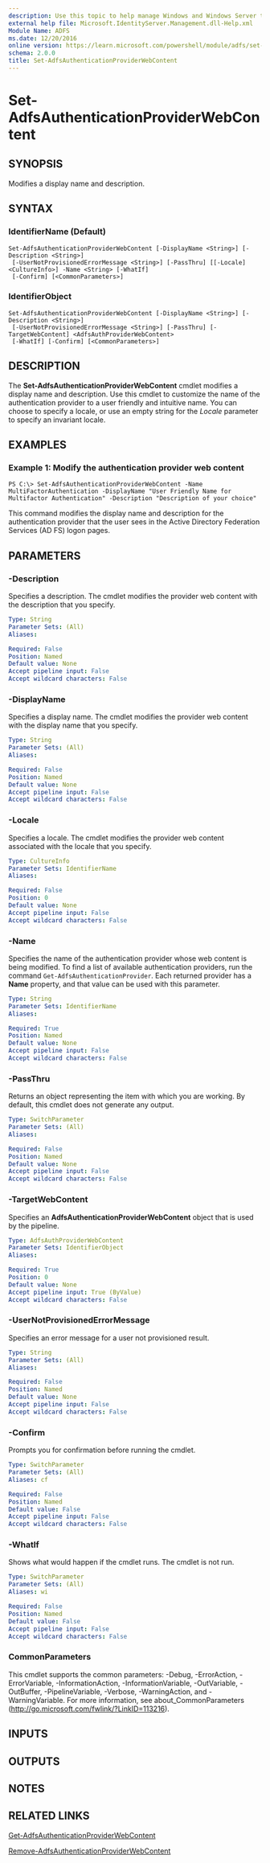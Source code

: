 ```yaml
---
description: Use this topic to help manage Windows and Windows Server technologies with Windows PowerShell.
external help file: Microsoft.IdentityServer.Management.dll-Help.xml
Module Name: ADFS
ms.date: 12/20/2016
online version: https://learn.microsoft.com/powershell/module/adfs/set-adfsauthenticationproviderwebcontent?view=windowsserver2019-ps&wt.mc_id=ps-gethelp
schema: 2.0.0
title: Set-AdfsAuthenticationProviderWebContent
---
```


# Set-AdfsAuthenticationProviderWebContent

## SYNOPSIS
Modifies a display name and description.

## SYNTAX

### IdentifierName (Default)
```
Set-AdfsAuthenticationProviderWebContent [-DisplayName <String>] [-Description <String>]
 [-UserNotProvisionedErrorMessage <String>] [-PassThru] [[-Locale] <CultureInfo>] -Name <String> [-WhatIf]
 [-Confirm] [<CommonParameters>]
```

### IdentifierObject
```
Set-AdfsAuthenticationProviderWebContent [-DisplayName <String>] [-Description <String>]
 [-UserNotProvisionedErrorMessage <String>] [-PassThru] [-TargetWebContent] <AdfsAuthProviderWebContent>
 [-WhatIf] [-Confirm] [<CommonParameters>]
```

## DESCRIPTION
The **Set-AdfsAuthenticationProviderWebContent** cmdlet modifies a display name and description.
Use this cmdlet to customize the name of the authentication provider to a user friendly and intuitive name.
You can choose to specify a locale, or use an empty string for the *Locale* parameter to specify an invariant locale.

## EXAMPLES

### Example 1: Modify the authentication provider web content
```
PS C:\> Set-AdfsAuthenticationProviderWebContent -Name MultiFactorAuthentication -DisplayName "User Friendly Name for Multifactor Authentication" -Description "Description of your choice"
```

This command modifies the display name and description for the authentication provider that the user sees in the Active Directory Federation Services (AD FS) logon pages.

## PARAMETERS

### -Description
Specifies a description.
The cmdlet modifies the provider web content with the description that you specify.

```yaml
Type: String
Parameter Sets: (All)
Aliases: 

Required: False
Position: Named
Default value: None
Accept pipeline input: False
Accept wildcard characters: False
```

### -DisplayName
Specifies a display name.
The cmdlet modifies the provider web content with the display name that you specify.

```yaml
Type: String
Parameter Sets: (All)
Aliases: 

Required: False
Position: Named
Default value: None
Accept pipeline input: False
Accept wildcard characters: False
```

### -Locale
Specifies a locale.
The cmdlet modifies the provider web content associated with the locale that you specify.

```yaml
Type: CultureInfo
Parameter Sets: IdentifierName
Aliases: 

Required: False
Position: 0
Default value: None
Accept pipeline input: False
Accept wildcard characters: False
```

### -Name
Specifies the name of the authentication provider whose web content is being modified.
To find a list of available authentication providers, run the command `Get-AdfsAuthenticationProvider`.
Each returned provider has a **Name** property, and that value can be used with this parameter.

```yaml
Type: String
Parameter Sets: IdentifierName
Aliases: 

Required: True
Position: Named
Default value: None
Accept pipeline input: False
Accept wildcard characters: False
```

### -PassThru
Returns an object representing the item with which you are working.
By default, this cmdlet does not generate any output.

```yaml
Type: SwitchParameter
Parameter Sets: (All)
Aliases: 

Required: False
Position: Named
Default value: None
Accept pipeline input: False
Accept wildcard characters: False
```

### -TargetWebContent
Specifies an **AdfsAuthenticationProviderWebContent** object that is used by the pipeline.

```yaml
Type: AdfsAuthProviderWebContent
Parameter Sets: IdentifierObject
Aliases: 

Required: True
Position: 0
Default value: None
Accept pipeline input: True (ByValue)
Accept wildcard characters: False
```

### -UserNotProvisionedErrorMessage
Specifies an error message for a user not provisioned result.

```yaml
Type: String
Parameter Sets: (All)
Aliases: 

Required: False
Position: Named
Default value: None
Accept pipeline input: False
Accept wildcard characters: False
```

### -Confirm
Prompts you for confirmation before running the cmdlet.

```yaml
Type: SwitchParameter
Parameter Sets: (All)
Aliases: cf

Required: False
Position: Named
Default value: False
Accept pipeline input: False
Accept wildcard characters: False
```

### -WhatIf
Shows what would happen if the cmdlet runs.
The cmdlet is not run.

```yaml
Type: SwitchParameter
Parameter Sets: (All)
Aliases: wi

Required: False
Position: Named
Default value: False
Accept pipeline input: False
Accept wildcard characters: False
```

### CommonParameters
This cmdlet supports the common parameters: -Debug, -ErrorAction, -ErrorVariable, -InformationAction, -InformationVariable, -OutVariable, -OutBuffer, -PipelineVariable, -Verbose, -WarningAction, and -WarningVariable. For more information, see about_CommonParameters (http://go.microsoft.com/fwlink/?LinkID=113216).

## INPUTS

## OUTPUTS

## NOTES

## RELATED LINKS

[Get-AdfsAuthenticationProviderWebContent](./Get-AdfsAuthenticationProviderWebContent.md)

[Remove-AdfsAuthenticationProviderWebContent](./Remove-AdfsAuthenticationProviderWebContent.md)

